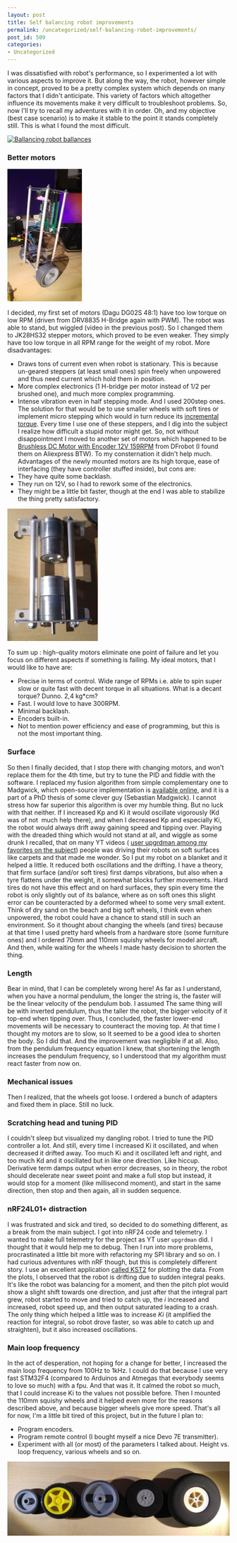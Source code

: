 ```yaml
---
layout: post
title: Self balancing robot improvements
permalink: /uncategorized/self-balancing-robot-improvements/
post_id: 509
categories: 
- Uncategorized
---
```

I was dissatisfied with robot's performance, so I experimented a lot with various aspects to improve it. But along the way, the robot, however simple in concept, proved to be a pretty complex system which depends on many factors that I didn't anticipate. This variety of factors which altogether influence its movements make it very difficult to troubleshoot problems. So, now I'll try to recall my adventures with it in order. Oh, and my objective (best case scenario) is to make it stable to the point it stands completely still. This is what I found the most difficult.

[![Ballancing robot ballances](https://img.youtube.com/vi/M3uyGxLnFOw/0.jpg)](http://www.youtube.com/watch?v=M3uyGxLnFOw)

### Better motors

![Better motors picture](/assets/IMG_20180107_163408-e1516133185673-169x300.jpg)

I decided, my first set of motors (Dagu DG02S 48:1) have too low torque on low RPM (driven from DRV8835 H-Bridge again with PWM). The robot was able to stand, but wiggled (video in the previous post). So I changed them to JK28HS32 stepper motors, which proved to be even weaker. They simply have too low torque in all RPM range for the weight of my robot. More disadvantages:

* Draws tons of current even when robot is stationary. This is because un-geared steppers (at least small ones) spin freely when unpowered and thus need current which hold them in position.
* More complex electronics (1 H-bridge per motor instead of 1/2 per brushed one), and much more complex programming.	
* Intense vibration even in half stepping mode. And I used 200step ones. The solution for that would be to use smaller wheels with soft tires or implement micro stepping which would in turn reduce its 
[incremental torque](https://www.micromo.com/technical-library/stepper-motor-tutorials/microstepping-myths-and-realities). Every time I use one of these steppers, and I dig into the subject I realize how difficult a stupid motor might get.
So, not without disappointment I moved to another set of motors which happened to be 
[Brushless DC Motor with Encoder 12V 159RPM](https://www.dfrobot.com/index.php?route=product/product&product_id=1364&search=FIT0441&description=true#.VnlABPnhBUR) from DFrobot (I found them on Aliexpress BTW). To my consternation it didn't help much. Advantages of the newly mounted motors are its high torque, ease of interfacing (they have controller stuffed inside), but cons are:
* They have quite some backlash. 	
* They run on 12V, so I had to rework some of the electronics. 	
* They might be a little bit faster, though at the end I was able to stabilize the thing pretty satisfactory.

![Motors ina a chassis](/assets/IMG_20180107_173324-300x205.jpg)

To sum up : high-quality motors eliminate one point of failure and let you focus on different aspects if something is failing. My ideal motors, that I would like to have are:

* Precise in terms of control. Wide range of RPMs i.e. able to spin super slow or quite fast with decent torque in all situations. What is a decant torque? Dunno. 2,4 kg*cm?
* Fast. I would love to have 300RPM.	
* Minimal backlash. 	
* Encoders built-in. 	
* Not to mention power efficiency and ease of programming, but this is not the most important thing.

### Surface
So then I finally decided, that I stop there with changing motors, and won't replace them for the 4th time, but try to tune the PID and fiddle with the software. I replaced my fusion algorithm from simple complementary one to Madgwick, which open-source implementation is 
[available online](http://x-io.co.uk/open-source-imu-and-ahrs-algorithms/), and it is a part of a PhD thesis of some clever guy (Sebastian Madgwick). I cannot stress how far superior this algorithm is over my humble thing. But no luck with that neither. If I increased Kp and Ki it would oscillate vigorously (Kd was of not  much help there), and when I decreased Kp and especially Ki, the robot would always drift away gaining speed and tipping over. Playing with the dreaded thing which would not stand at all, and wiggle as some drunk I recalled, that on many YT videos (
[user upgrdman among my favorites on the subject](https://www.youtube.com/watch?v=-bQdrvSLqpg)) people was driving their robots on soft surfaces like carpets and that made me wonder. So I put my robot on a blanket and it helped a little. It reduced both oscillations and the drifting. I have a theory, that firm surface (and/or soft tires) first damps vibrations, but also when a tyre flattens under the weight, it somewhat blocks further movements. Hard tires do not have this effect and on hard surfaces, they spin every time the robot is only slightly out of its balance, where as on soft ones this slight error can be counteracted by a deformed wheel to some very small extent. Think of dry sand on the beach and big soft wheels, I think even when unpowered, the robot could have a chance to stand still in such an environment. So it thought about changing the wheels (and tires) because at that time I used pretty hard wheels from a hardware store (some furniture ones) and I ordered 70mm and 110mm squishy wheels for model aircraft. And then, while waiting for the wheels I made hasty decision to shorten the thing.

### Length
Bear in mind, that I can be completely wrong here! As far as I understand, when you have a normal pendulum, the longer the string is, the faster will be the linear velocity of the pendulum bob. I assumed The same thing will be with inverted pendulum, thus the taller the robot, the bigger velocity of it top-end when tipping over. Thus, I concluded, the faster lower-end movements will be necessary to counteract the moving top. At that time I thought my motors are to slow, so It seemed to be a good idea to shorten the body. So I did that. And the improvement was negligible if at all. Also, from the pendulum frequency equation I knew, that shortening the length increases the pendulum frequency, so I understood that my algorithm must react faster from now on.

### Mechanical issues
Then I realized, that the wheels got loose. I ordered a bunch of adapters and fixed them in place. Still no luck.

### Scratching head and tuning PID
I couldn't sleep but visualized my dangling robot. I tried to tune the PID controller a lot. And still, every time I increased Ki it oscillated, and when decreased it drifted away. Too much Ki and it oscillated left and right, and too much Kd and it oscillated but in like one direction. Like hiccup. Derivative term damps output when error decreases, so in theory, the robot should decelerate near sweet point and make a full stop but instead, it would stop for a moment (like millisecond moment), and start in the same direction, then stop and then again, all in sudden sequence.

### nRF24L01+ distraction
I was frustrated and sick and tired, so decided to do something different, as a break from the main subject. I got into nRF24 code and telemetry. I wanted to make full telemetry for the project as YT user `upgrdman` did. I thought that it would help me to debug. Then I run into more problems, procrastinated a little bit more with refactoring my SPI library and so on. I had curious adventures with nRF though, but this is completely different story. I use an excellent application 
[called KST2](https://kst-plot.kde.org/) for plotting the data. From the plots, I observed that the robot is drifting due to sudden integral peaks. It's like the robot was balancing for a moment, and then the pitch plot would show a slight shift towards one direction, and just after that the integral part grew, robot started to move and tried to catch up, the *i* increased and increased, robot speed up, and then output saturated leading to a crash. The only thing which helped a little was to increase *Ki* (it amplified the reaction for integral, so robot drove faster, so was able to catch up and straighten), but it also increased oscillations.

### Main loop frequency
In the act of desperation, not hoping for a change for better, I increased the main loop frequency from 100Hz to 1kHz. I could do that because I use very fast STM32F4 (compared to Arduinos and Atmegas that everybody seems to love so much) with a fpu. And that was it. It calmed the robot so much, that I could increase Ki to the values not possible before. Then I mounted the 110mm squishy wheels and it helped even more for the reasons described above, and because bigger wheels give more speed. That's all for now, I'm a little bit tired of this project, but in the future I plan to:

* Program encoders.	
* Program remote control (I bought myself a nice Devo 7E transmitter).	
* Experiment with all (or most) of the parameters I talked about. Height vs. loop frequency, various wheels and so on.
  
![Wheels galore](/assets/IMG_20180111_215004-1024x342.jpg)
